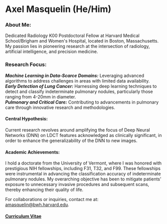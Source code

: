 
# Axel Masquelin (He/Him)

### About Me:

Dedicated Radiology K00 Postdoctoral Fellow at Harvard Medical School/Brigham and Women's Hospital, located in Boston, Massachusetts. My passion lies in pioneering research at the intersection of radiology, artificial intelligence, and precision medicine.
### Research Focus:

  ___Machine Learning in Data-Scarce Domains:___ Leveraging advanced algorithms to address challenges in areas with limited data availability.  
  ___Early Detection of Lung Cancer:___ Harnessing deep learning techniques to detect and classify indeterminate pulmonary nodules, particularly those ranging from 4-20mm in diameter.  
  ___Pulmonary and Critical Care:___ Contributing to advancements in pulmonary care through innovative research and methodologies.

#### Central Hypothesis:

Current research revolves around amplifying the focus of Deep Neural Networks (DNN) on LDCT features acknowledged as clinically significant, in order to enhance the generalizability of the DNN to new images.  

#### Academic Achievements:

I hold a doctorate from the University of Vermont, where I was honored with prestigious NIH fellowships, including F31, T32, and F99. These fellowships were instrumental in advancing the classification accuracy of indeterminate pulmonary nodules. My overarching objective has been to mitigate patients' exposure to unnecessary invasive procedures and subsequent scans, thereby enhancing their quality of life.

For collaborations or inquiries, contact me at:  amasquelin@bwh.harvard.edu.

#### [Curriculum Vitae](https://github.com/axemasquelin/axemasquelin/blob/main/AxelMasquelin_CV_Github.pdf)
